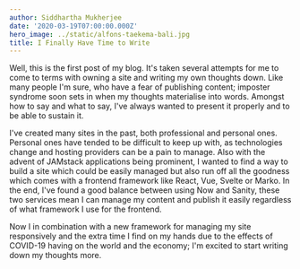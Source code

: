 ```yaml
---
author: Siddhartha Mukherjee
date: '2020-03-19T07:00:00.000Z'
hero_image: ../static/alfons-taekema-bali.jpg
title: I Finally Have Time to Write
---
```


Well, this is the first post of my blog. It's taken several attempts for me to come to terms with owning a site and writing my own thoughts down. Like many people I'm sure, who have a fear of publishing content; imposter syndrome soon sets in when my thoughts materialise into words. Amongst how to say and what to say, I've always wanted to present it properly and to be able to sustain it.

I've created many sites in the past, both professional and personal ones. Personal ones have tended to be difficult to keep up with, as technologies change and hosting providers can be a pain to manage. Also with the advent of JAMstack applications being prominent, I wanted to find a way to build a site which could be easily managed but also run off all the goodness which comes with a frontend framework like React, Vue, Svelte or Marko. In the end, I've found a good balance between using Now and Sanity, these two services mean I can manage my content and publish it easily regardless of what framework I use for the frontend.

Now I in combination with a new framework for managing my site responsively and the extra time I find on my hands due to the effects of COVID-19 having on the world and the economy; I'm excited to start writing down my thoughts more.
